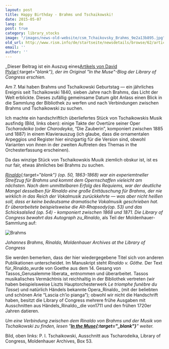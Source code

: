 ```yaml
---
layout: post
title: Happy Birthday - Brahms und Tschaikowski!
date: 2015-05-07
lang: de
post: true
category: library_stocks
image: "/images/news-old-website/csm_Tchaikovsky_Brahms_9e2a13b895.jpg"
old_url: http://www.rism.info/de/startseite/newsdetails/browse/62/article/64/happy-birthday-brahms-and-tchaikovsky.html
email: ''
author: ''
---
```



_Dieser Beitrag ist ein Auszug eines[Artikels von David Plylar](http://blogs.loc.gov/music/2014/05/best-buddies-or-just-goethe-friends/){:target="_blank"}, der im Original "In the Muse"-Blog der_ _Library of Congress erschien._

Am 7. Mai haben Brahms und Tschaikowski Geburtstag — ein jährliches Ereignis seit Tschaikowski 1840, sieben Jahre nach Brahms, das Licht der Welt erblickte. Dieses zufällig gemeinsame Datum gibt Anlass einen Blick in die Sammlung der Bibliothek zu werfen und nach Verbindungen zwischen Brahms und Tschaikowski zu suchen.

Ich machte ein handschriftlich überliefertes Stück von Tschaikowskis Musik ausfindg (Bild, links oben): einige Takte der Overtüre seiner Oper _Tscharodeika_ (oder _Charodeyka_, “Die Zauberin”, komponiert zwischen 1885 und 1887) in einem Klavierauszug (ich glaube, dass die ornamentalen Arpeggios und Register hier einzigartig für die Version sind, obwohl Varianten von ihnen in der zweiten Auftreten des Themas in the Orchesterfassung erscheinen).

Da das winzige Stück von Tschaikowskis Muuik ziemlich obskur ist, ist es nur fair, etwas ähnliches bei Brahms zu suchen.

[_Rinaldo_](http://lcweb2.loc.gov/diglib/ihas/loc.music.molden.0921/pageturner.html?page=2&loclr=blogmus){:target="_blank"} (op. 50, 1863-1868) war ein experiemtneller Streifzug für Brahms und kommt dem Opernschaffen vieleicht am nächsten. Nach dem unmittelbaren Erfolg des Requiems, war der deutliche Mangel desselben für _Rinaldo_ eine große Enttäuschung für Brahms, der nie wirklich in das Reich der Vokalmusik zurückkehrte — was aber nicht heißen soll, dass er keine bedeutsame dramatische Vokalmusik geschrieben hat. Er überarbeitete beispielsweise die _Alt-Rhapsody_(op. 53) und das _Schicksalslied_ (op. 54) - komponiert zwischen 1868 und 1871. Die Library of Congress bewahrt das Autograph zu_Rinaldo_, als Teil der Moldenhauer-Sammlung auf:

![Brahms](http://blogs.loc.gov/music/files/2014/05/Brahms-Rinaldo-WEB-1024x778.jpg)

_Johannes Brahms, Rinaldo, Moldenhauer Archives at the Library of Congress_



Sie werden bemerken, dass der hier wiedergegebene Titel sich von anderen Publikationen unterscheidet. Im Manuskript steht _Rinaldo v. Göthe._ Der Text für_Rinaldo_wurde von Goethe aus dem 14. Gesang von Tassos_Gerusalemme liberata_ entnommen und überarbeitet. Tassos musikalisches Vermächtnis ist reichhaltig in der Bibliothek vertreten (wir haben beispielsweise Liszts Hauptorchesterwerk _Le triomphe funèbre du Tasse_) und natürlich Händels bekannte Opera_Rinaldo_ (mit der beliebten und schönen Arie “Lascia ch’io pianga”); obwohl wir nicht die Handschrift haben, besitzt die Library of Congress mehrere frühe Ausgaben mit Ausschnitten aus Händels_Rinaldo,_die von1711 und den frühen 1720er Jahren datieren.

_Um eine Verbindung zwischen dem_ _Rinaldo von Brahms und der Musik von Tschaikowski zu finden, lesen "__[In the Muse](http://blogs.loc.gov/music/2014/05/best-buddies-or-just-goethe-friends/){:target="_blank"}__" weiter._



Bild, oben links: P. I. Tschaikowski, Ausschnitt aus Tscharodeika, Library of Congress, Moldenhauer Archives, Box 53.

<script type="text/javascript">var switchTo5x=true;</script><script type="text/javascript" src="http://w.sharethis.com/button/buttons.js"></script><script type="text/javascript">stLight.options({publisher: "9b601438-1ce1-49d8-bfd7-9cff5df54c17", doNotHash: false, doNotCopy: false, hashAddressBar: false});</script>